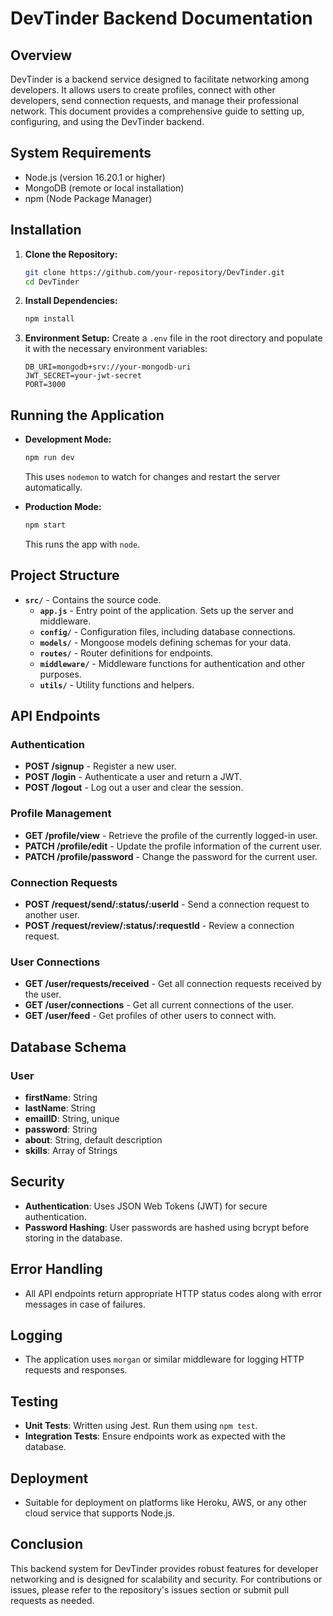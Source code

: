 # DevTinder Backend Documentation

## Overview

DevTinder is a backend service designed to facilitate networking among developers. It allows users to create profiles, connect with other developers, send connection requests, and manage their professional network. This document provides a comprehensive guide to setting up, configuring, and using the DevTinder backend.

## System Requirements

- Node.js (version 16.20.1 or higher)
- MongoDB (remote or local installation)
- npm (Node Package Manager)

## Installation

1. **Clone the Repository:**
   ```bash
   git clone https://github.com/your-repository/DevTinder.git
   cd DevTinder
   ```

2. **Install Dependencies:**
   ```bash
   npm install
   ```

3. **Environment Setup:**
   Create a `.env` file in the root directory and populate it with the necessary environment variables:
   ```plaintext
   DB_URI=mongodb+srv://your-mongodb-uri
   JWT_SECRET=your-jwt-secret
   PORT=3000
   ```

## Running the Application

- **Development Mode:**
  ```bash
  npm run dev
  ```
  This uses `nodemon` to watch for changes and restart the server automatically.

- **Production Mode:**
  ```bash
  npm start
  ```
  This runs the app with `node`.

## Project Structure

- **`src/`** - Contains the source code.
  - **`app.js`** - Entry point of the application. Sets up the server and middleware.
  - **`config/`** - Configuration files, including database connections.
  - **`models/`** - Mongoose models defining schemas for your data.
  - **`routes/`** - Router definitions for endpoints.
  - **`middleware/`** - Middleware functions for authentication and other purposes.
  - **`utils/`** - Utility functions and helpers.

## API Endpoints

### Authentication

- **POST /signup** - Register a new user.
- **POST /login** - Authenticate a user and return a JWT.
- **POST /logout** - Log out a user and clear the session.

### Profile Management

- **GET /profile/view** - Retrieve the profile of the currently logged-in user.
- **PATCH /profile/edit** - Update the profile information of the current user.
- **PATCH /profile/password** - Change the password for the current user.

### Connection Requests

- **POST /request/send/:status/:userId** - Send a connection request to another user.
- **POST /request/review/:status/:requestId** - Review a connection request.

### User Connections

- **GET /user/requests/received** - Get all connection requests received by the user.
- **GET /user/connections** - Get all current connections of the user.
- **GET /user/feed** - Get profiles of other users to connect with.

## Database Schema

### User

- **firstName**: String
- **lastName**: String
- **emailID**: String, unique
- **password**: String
- **about**: String, default description
- **skills**: Array of Strings

## Security

- **Authentication**: Uses JSON Web Tokens (JWT) for secure authentication.
- **Password Hashing**: User passwords are hashed using bcrypt before storing in the database.

## Error Handling

- All API endpoints return appropriate HTTP status codes along with error messages in case of failures.

## Logging

- The application uses `morgan` or similar middleware for logging HTTP requests and responses.

## Testing

- **Unit Tests**: Written using Jest. Run them using `npm test`.
- **Integration Tests**: Ensure endpoints work as expected with the database.

## Deployment

- Suitable for deployment on platforms like Heroku, AWS, or any other cloud service that supports Node.js.

## Conclusion

This backend system for DevTinder provides robust features for developer networking and is designed for scalability and security. For contributions or issues, please refer to the repository's issues section or submit pull requests as needed.